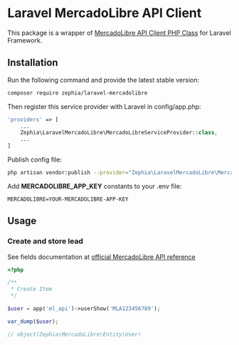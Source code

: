 # Laravel MercadoLibre API Client
This package is a wrapper of [MercadoLibre API Client PHP Class](https://github.com/zephia/mercadolibre) for Laravel Framework.

## Installation

Run the following command and provide the latest stable version:

```bash
composer require zephia/laravel-mercadolibre
```

Then register this service provider with Laravel in config/app.php:

```php
'providers' => [
    ...
    Zephia\LaravelMercadoLibre\MercadoLibreServiceProvider::class,
    ...
]
```

Publish config file:

```bash
php artisan vendor:publish --provider="Zephia\LaravelMercadoLibre\MercadoLibreServiceProvider" --tag="config"
```

Add **MERCADOLIBRE_APP_KEY** constants to your .env file:

```
MERCADOLIBRE=YOUR-MERCADOLIBRE-APP-KEY
```

## Usage
### Create and store lead

See fields documentation at [official MercadoLibre API reference](http://developers.mercadolibre.com/api-docs/)

```php
<?php

/**
 * Create Item
 */

$user = app('ml_api')->userShow('MLA123456789');

var_dump($user);

// object(Zephia\MercadoLibre\Entity\User)